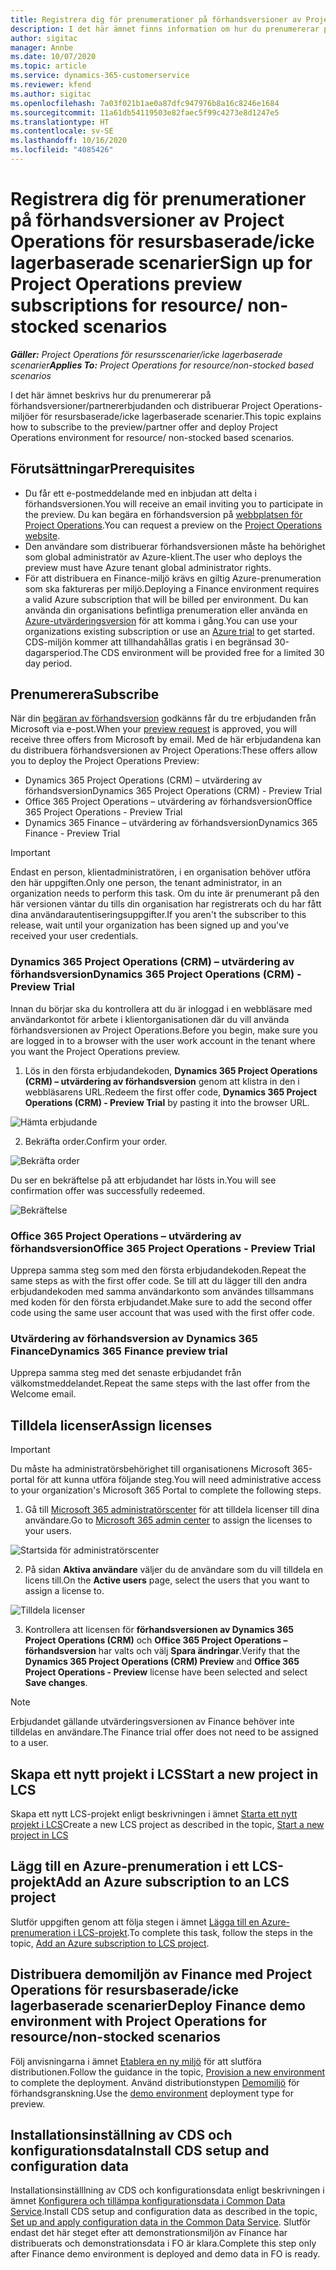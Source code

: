 ```yaml
---
title: Registrera dig för prenumerationer på förhandsversioner av Project Operations för resursbaserade/icke lagerbaserade scenarier
description: I det här ämnet finns information om hur du prenumererar på och distribuerar Project Operations för resursbaserade/icke lagerbaserade scenarier.
author: sigitac
manager: Annbe
ms.date: 10/07/2020
ms.topic: article
ms.service: dynamics-365-customerservice
ms.reviewer: kfend
ms.author: sigitac
ms.openlocfilehash: 7a03f021b1ae0a87dfc947976b8a16c8246e1684
ms.sourcegitcommit: 11a61db54119503e82faec5f99c4273e8d1247e5
ms.translationtype: HT
ms.contentlocale: sv-SE
ms.lasthandoff: 10/16/2020
ms.locfileid: "4085426"
---
```

# <a name="sign-up-for-project-operations-preview-subscriptions-for-resource-non-stocked-scenarios"></a><span data-ttu-id="c9540-103">Registrera dig för prenumerationer på förhandsversioner av Project Operations för resursbaserade/icke lagerbaserade scenarier</span><span class="sxs-lookup"><span data-stu-id="c9540-103">Sign up for Project Operations preview subscriptions for resource/ non-stocked scenarios</span></span>

<span data-ttu-id="c9540-104">_**Gäller:** Project Operations för resursscenarier/icke lagerbaserade scenarier_</span><span class="sxs-lookup"><span data-stu-id="c9540-104">_**Applies To:** Project Operations for resource/non-stocked based scenarios_</span></span>

<span data-ttu-id="c9540-105">I det här ämnet beskrivs hur du prenumererar på förhandsversioner/partnererbjudanden och distribuerar Project Operations-miljöer för resursbaserade/icke lagerbaserade scenarier.</span><span class="sxs-lookup"><span data-stu-id="c9540-105">This topic explains how to subscribe to the preview/partner offer and deploy Project Operations environment for resource/ non-stocked based scenarios.</span></span>

## <a name="prerequisites"></a><span data-ttu-id="c9540-106">Förutsättningar</span><span class="sxs-lookup"><span data-stu-id="c9540-106">Prerequisites</span></span>

- <span data-ttu-id="c9540-107">Du får ett e-postmeddelande med en inbjudan att delta i förhandsversionen.</span><span class="sxs-lookup"><span data-stu-id="c9540-107">You will receive an email inviting you to participate in the preview.</span></span> <span data-ttu-id="c9540-108">Du kan begära en förhandsversion på [webbplatsen för Project Operations](https://dynamics.microsoft.com/en-us/project-operations/overview/).</span><span class="sxs-lookup"><span data-stu-id="c9540-108">You can request a preview on the [Project Operations website](https://dynamics.microsoft.com/en-us/project-operations/overview/).</span></span>
- <span data-ttu-id="c9540-109">Den användare som distribuerar förhandsversionen måste ha behörighet som global administratör av Azure-klient.</span><span class="sxs-lookup"><span data-stu-id="c9540-109">The user who deploys the preview must have Azure tenant global administrator rights.</span></span>
- <span data-ttu-id="c9540-110">För att distribuera en Finance-miljö krävs en giltig Azure-prenumeration som ska faktureras per miljö.</span><span class="sxs-lookup"><span data-stu-id="c9540-110">Deploying a Finance environment requires a valid Azure subscription that will be billed per environment.</span></span> <span data-ttu-id="c9540-111">Du kan använda din organisations befintliga prenumeration eller använda en [Azure-utvärderingsversion](https://azure.microsoft.com/en-us/free/) för att komma i gång.</span><span class="sxs-lookup"><span data-stu-id="c9540-111">You can use your organizations existing subscription or use an [Azure trial](https://azure.microsoft.com/en-us/free/) to get started.</span></span> <span data-ttu-id="c9540-112">CDS-miljön kommer att tillhandahållas gratis i en begränsad 30-dagarsperiod.</span><span class="sxs-lookup"><span data-stu-id="c9540-112">The CDS environment will be provided free for a limited 30 day period.</span></span>

## <a name="subscribe"></a><span data-ttu-id="c9540-113">Prenumerera</span><span class="sxs-lookup"><span data-stu-id="c9540-113">Subscribe</span></span>

<span data-ttu-id="c9540-114">När din [begäran av förhandsversion](https://forms.office.com/FormsPro/Pages/ResponsePage.aspx?id=v4j5cvGGr0GRqy180BHbR56j8lZs0FdAvwT75_WNFyxUMkRDV1NYQU5TNjE2VjhKOVBUNVg2R0s1NC4u) godkänns får du tre erbjudanden från Microsoft via e-post.</span><span class="sxs-lookup"><span data-stu-id="c9540-114">When your [preview request](https://forms.office.com/FormsPro/Pages/ResponsePage.aspx?id=v4j5cvGGr0GRqy180BHbR56j8lZs0FdAvwT75_WNFyxUMkRDV1NYQU5TNjE2VjhKOVBUNVg2R0s1NC4u) is approved, you will receive three offers from Microsoft by email.</span></span> <span data-ttu-id="c9540-115">Med de här erbjudandena kan du distribuera förhandsversionen av Project Operations:</span><span class="sxs-lookup"><span data-stu-id="c9540-115">These offers allow you to deploy the Project Operations Preview:</span></span>

- <span data-ttu-id="c9540-116">Dynamics 365 Project Operations (CRM) – utvärdering av förhandsversion</span><span class="sxs-lookup"><span data-stu-id="c9540-116">Dynamics 365 Project Operations (CRM) - Preview Trial</span></span>
- <span data-ttu-id="c9540-117">Office 365 Project Operations – utvärdering av förhandsversion</span><span class="sxs-lookup"><span data-stu-id="c9540-117">Office 365 Project Operations - Preview Trial</span></span>
- <span data-ttu-id="c9540-118">Dynamics 365 Finance – utvärdering av förhandsversion</span><span class="sxs-lookup"><span data-stu-id="c9540-118">Dynamics 365 Finance - Preview Trial</span></span>

> [!IMPORTANT]
> <span data-ttu-id="c9540-119">Endast en person, klientadministratören, i en organisation behöver utföra den här uppgiften.</span><span class="sxs-lookup"><span data-stu-id="c9540-119">Only one person, the tenant administrator, in an organization needs to perform this task.</span></span> <span data-ttu-id="c9540-120">Om du inte är prenumerant på den här versionen väntar du tills din organisation har registrerats och du har fått dina användarautentiseringsuppgifter.</span><span class="sxs-lookup"><span data-stu-id="c9540-120">If you aren't the subscriber to this release, wait until your organization has been signed up and you've received your user credentials.</span></span>

### <a name="dynamics-365-project-operations-crm---preview-trial"></a><span data-ttu-id="c9540-121">Dynamics 365 Project Operations (CRM) – utvärdering av förhandsversion</span><span class="sxs-lookup"><span data-stu-id="c9540-121">Dynamics 365 Project Operations (CRM) - Preview Trial</span></span> 

<span data-ttu-id="c9540-122">Innan du börjar ska du kontrollera att du är inloggad i en webbläsare med användarkontot för arbete i klientorganisationen där du vill använda förhandsversionen av Project Operations.</span><span class="sxs-lookup"><span data-stu-id="c9540-122">Before you begin, make sure you are logged in to a browser with the user work account in the tenant where you want the Project Operations preview.</span></span>

1. <span data-ttu-id="c9540-123">Lös in den första erbjudandekoden, **Dynamics 365 Project Operations (CRM) – utvärdering av förhandsversion** genom att klistra in den i webbläsarens URL.</span><span class="sxs-lookup"><span data-stu-id="c9540-123">Redeem the first offer code, **Dynamics 365 Project Operations (CRM) - Preview Trial** by pasting it into the browser URL.</span></span>

![Hämta erbjudande](./media/16RedeemFirstOfferNew.png)

2. <span data-ttu-id="c9540-125">Bekräfta order.</span><span class="sxs-lookup"><span data-stu-id="c9540-125">Confirm your order.</span></span>

![Bekräfta order](./media/17ConfirmOrderNew.png)

<span data-ttu-id="c9540-127">Du ser en bekräftelse på att erbjudandet har lösts in.</span><span class="sxs-lookup"><span data-stu-id="c9540-127">You will see confirmation offer was successfully redeemed.</span></span>

![Bekräftelse](./media/18OrderConfirmationNew.png)

### <a name="office-365-project-operations---preview-trial"></a><span data-ttu-id="c9540-129">Office 365 Project Operations – utvärdering av förhandsversion</span><span class="sxs-lookup"><span data-stu-id="c9540-129">Office 365 Project Operations - Preview Trial</span></span>

<span data-ttu-id="c9540-130">Upprepa samma steg som med den första erbjudandekoden.</span><span class="sxs-lookup"><span data-stu-id="c9540-130">Repeat the same steps as with the first offer code.</span></span> <span data-ttu-id="c9540-131">Se till att du lägger till den andra erbjudandekoden med samma användarkonto som användes tillsammans med koden för den första erbjudandet.</span><span class="sxs-lookup"><span data-stu-id="c9540-131">Make sure to add the second offer code using the same user account that was used with the first offer code.</span></span>

### <a name="dynamics-365-finance-preview-trial"></a><span data-ttu-id="c9540-132">Utvärdering av förhandsversion av Dynamics 365 Finance</span><span class="sxs-lookup"><span data-stu-id="c9540-132">Dynamics 365 Finance preview trial</span></span>

<span data-ttu-id="c9540-133">Upprepa samma steg med det senaste erbjudandet från välkomstmeddelandet.</span><span class="sxs-lookup"><span data-stu-id="c9540-133">Repeat the same steps with the last offer from the Welcome email.</span></span>

## <a name="assign-licenses"></a><span data-ttu-id="c9540-134">Tilldela licenser</span><span class="sxs-lookup"><span data-stu-id="c9540-134">Assign licenses</span></span>

> [!IMPORTANT]
> <span data-ttu-id="c9540-135">Du måste ha administratörsbehörighet till organisationens Microsoft 365-portal för att kunna utföra följande steg.</span><span class="sxs-lookup"><span data-stu-id="c9540-135">You will need administrative access to your organization's Microsoft 365 Portal to complete the following steps.</span></span>

1. <span data-ttu-id="c9540-136">Gå till [Microsoft 365 administratörscenter](https://portal.office.com/) för att tilldela licenser till dina användare.</span><span class="sxs-lookup"><span data-stu-id="c9540-136">Go to [Microsoft 365 admin center](https://portal.office.com/) to assign the licenses to your users.</span></span>

![Startsida för administratörscenter](./media/14AdminPortal.png)

2. <span data-ttu-id="c9540-138">På sidan **Aktiva användare** väljer du de användare som du vill tilldela en licens till.</span><span class="sxs-lookup"><span data-stu-id="c9540-138">On the **Active users** page, select the users that you want to assign a license to.</span></span>

![Tilldela licenser](./media/15AssignLicenses.png)

3. <span data-ttu-id="c9540-140">Kontrollera att licensen för **förhandsversionen av Dynamics 365 Project Operations (CRM)** och **Office 365 Project Operations – förhandsversion** har valts och välj **Spara ändringar**.</span><span class="sxs-lookup"><span data-stu-id="c9540-140">Verify that the **Dynamics 365 Project Operations (CRM) Preview** and **Office 365 Project Operations - Preview** license have been selected and select **Save changes**.</span></span>

> [!NOTE]
> <span data-ttu-id="c9540-141">Erbjudandet gällande utvärderingsversionen av Finance behöver inte tilldelas en användare.</span><span class="sxs-lookup"><span data-stu-id="c9540-141">The Finance trial offer does not need to be assigned to a user.</span></span>

## <a name="start-a-new-project-in-lcs"></a><span data-ttu-id="c9540-142">Skapa ett nytt projekt i LCS</span><span class="sxs-lookup"><span data-stu-id="c9540-142">Start a new project in LCS</span></span>

<span data-ttu-id="c9540-143">Skapa ett nytt LCS-projekt enligt beskrivningen i ämnet [Starta ett nytt projekt i LCS](create-lcs-project.md)</span><span class="sxs-lookup"><span data-stu-id="c9540-143">Create a new LCS project as described in the topic, [Start a new project in LCS](create-lcs-project.md)</span></span>

## <a name="add-an-azure-subscription-to-an-lcs-project"></a><span data-ttu-id="c9540-144">Lägg till en Azure-prenumeration i ett LCS-projekt</span><span class="sxs-lookup"><span data-stu-id="c9540-144">Add an Azure subscription to an LCS project</span></span>

<span data-ttu-id="c9540-145">Slutför uppgiften genom att följa stegen i ämnet [Lägga till en Azure-prenumeration i LCS-projekt](resource-add-azure-subscription-lcs-project.md).</span><span class="sxs-lookup"><span data-stu-id="c9540-145">To complete this task, follow the steps in the topic, [Add an Azure subscription to LCS project](resource-add-azure-subscription-lcs-project.md).</span></span>

## <a name="deploy-finance-demo-environment-with-project-operations-for-resourcenon-stocked-scenarios"></a><span data-ttu-id="c9540-146">Distribuera demomiljön av Finance med Project Operations för resursbaserade/icke lagerbaserade scenarier</span><span class="sxs-lookup"><span data-stu-id="c9540-146">Deploy Finance demo environment with Project Operations for resource/non-stocked scenarios</span></span>

<span data-ttu-id="c9540-147">Följ anvisningarna i ämnet [Etablera en ny miljö](resource-provision-new-environment.md) för att slutföra distributionen.</span><span class="sxs-lookup"><span data-stu-id="c9540-147">Follow the guidance in the topic, [Provision a new environment](resource-provision-new-environment.md) to complete the deployment.</span></span> <span data-ttu-id="c9540-148">Använd distributionstypen [Demomiljö](https://docs.microsoft.com/dynamics365/fin-ops-core/dev-itpro/deployment/deploy-demo-environment) för förhandsgranskning.</span><span class="sxs-lookup"><span data-stu-id="c9540-148">Use the [demo environment](https://docs.microsoft.com/dynamics365/fin-ops-core/dev-itpro/deployment/deploy-demo-environment) deployment type for preview.</span></span> 

## <a name="install-cds-setup-and-configuration-data"></a><span data-ttu-id="c9540-149">Installationsinställning av CDS och konfigurationsdata</span><span class="sxs-lookup"><span data-stu-id="c9540-149">Install CDS setup and configuration data</span></span>

<span data-ttu-id="c9540-150">Installationsinställlning av CDS och konfigurationsdata enligt beskrivningen i ämnet [Konfigurera och tillämpa konfigurationsdata i Common Data Service](resource-apply-pro-setup-config-data.md).</span><span class="sxs-lookup"><span data-stu-id="c9540-150">Install CDS setup and configuration data as described in the topic, [Set up and apply configuration data in the Common Data Service](resource-apply-pro-setup-config-data.md).</span></span>
<span data-ttu-id="c9540-151">Slutför endast det här steget efter att demonstrationsmiljön av Finance har distribuerats och demonstrationsdata i FO är klara.</span><span class="sxs-lookup"><span data-stu-id="c9540-151">Complete this step only after Finance demo environment is deployed and demo data in FO is ready.</span></span>
